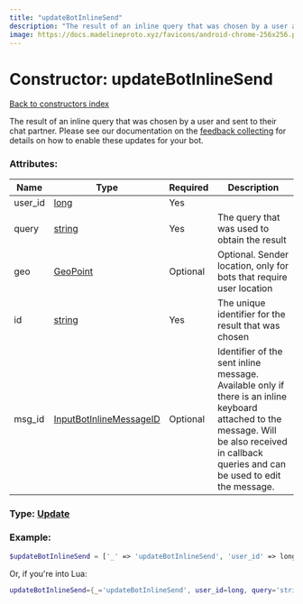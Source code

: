 ```yaml
---
title: "updateBotInlineSend"
description: "The result of an inline query that was chosen by a user and sent to their chat partner. Please see our documentation on the feedback collecting for details on how to enable these updates for your bot."
image: https://docs.madelineproto.xyz/favicons/android-chrome-256x256.png
---
```

# Constructor: updateBotInlineSend  
[Back to constructors index](index.md)



The result of an inline query that was chosen by a user and sent to their chat partner. Please see our documentation on the [feedback collecting](https://core.telegram.org/bots/inline#collecting-feedback) for details on how to enable these updates for your bot.

### Attributes:

| Name     |    Type       | Required | Description |
|----------|---------------|----------|-------------|
|user\_id|[long](../types/long.md) | Yes|
|query|[string](../types/string.md) | Yes|The query that was used to obtain the result|
|geo|[GeoPoint](../types/GeoPoint.md) | Optional|Optional. Sender location, only for bots that require user location|
|id|[string](../types/string.md) | Yes|The unique identifier for the result that was chosen|
|msg\_id|[InputBotInlineMessageID](../types/InputBotInlineMessageID.md) | Optional|Identifier of the sent inline message. Available only if there is an inline keyboard attached to the message. Will be also received in callback queries and can be used to edit the message.|



### Type: [Update](../types/Update.md)


### Example:

```php
$updateBotInlineSend = ['_' => 'updateBotInlineSend', 'user_id' => long, 'query' => 'string', 'geo' => GeoPoint, 'id' => 'string', 'msg_id' => InputBotInlineMessageID];
```  


Or, if you're into Lua:

```lua
updateBotInlineSend={_='updateBotInlineSend', user_id=long, query='string', geo=GeoPoint, id='string', msg_id=InputBotInlineMessageID}

```


